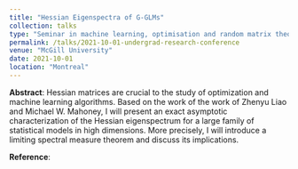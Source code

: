 ```yaml
---
title: "Hessian Eigenspectra of G-GLMs"
collection: talks
type: "Seminar in machine learning, optimisation and random matrix theory"
permalink: /talks/2021-10-01-undergrad-research-conference
venue: "McGill University"
date: 2021-10-01
location: "Montreal"
---
```


**Abstract**: Hessian matrices are crucial to the study of optimization and machine learning algorithms. Based on the work of the work of Zhenyu Liao and Michael W. Mahoney, I will present an exact asymptotic characterization of the Hessian eigenspectrum for a large family of statistical models in high dimensions. More precisely, I will introduce a limiting spectral measure theorem and discuss its implications.

**Reference**: [](https://arxiv-export3.library.cornell.edu/abs/2103.01519v2)
